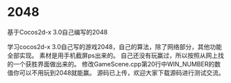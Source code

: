 2048
====

基于Cocos2d-x 3.0自己编写的2048

学习cocos2d-x 3.0自己写的游戏2048，自己的算法，除了网络部分，其他功能全部实现。
素材是用手机截屏ps出来的。
自己还没有玩赢过，所以按照从网上找的一个获胜界面做出来的。
修改GameScene.cpp第20行中WIN_NUMBER的数值你可以不用玩到2048就能赢。
源码已上传，欢迎大家下载源码进行测试交流。
